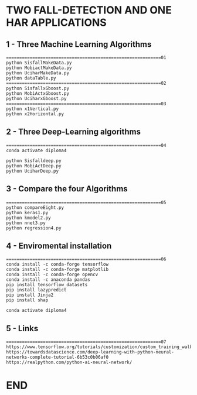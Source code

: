 # TWO FALL-DETECTION AND ONE HAR APPLICATIONS

## 1 - Three Machine Learning Algorithms
```
===========================================================01
python SisfallMakeData.py
python MobiactMakeData.py
python UciharMakeData.py
python dataTable.py
===========================================================02
python SisfallxGboost.py
python MobiActxGboost.py
python UciharxGboost.py
===========================================================03
python x1Vertical.py
python x2Horizontal.py
```

## 2 - Three Deep-Learning algorithms
```
===========================================================04
conda activate diploma4

python Sisfalldeep.py
python MobiActDeep.py
python UciharDeep.py
```
## 3 - Compare the four Algorithms
```
===========================================================05
python compareEight.py
python keras1.py
python kmodel2.py
python nnet3.py
python regression4.py
```

## 4 - Enviromental installation
```
===========================================================06
conda install -c conda-forge tensorflow
conda install -c conda-forge matplotlib
conda install -c conda-forge opencv
conda install -c anaconda pandas
pip install tensorflow_datasets
pip install lazypredict
pip install Jinja2
pip install shap

conda activate diploma4
```

## 5 - Links
```
===========================================================07
https://www.tensorflow.org/tutorials/customization/custom_training_walkthrough
https://towardsdatascience.com/deep-learning-with-python-neural-networks-complete-tutorial-6b53c0b06af0
https://realpython.com/python-ai-neural-network/
```

# END
